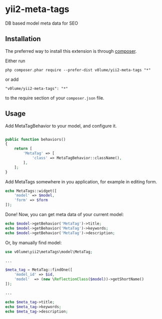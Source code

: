 # yii2-meta-tags
DB based model meta data for SEO


Installation
------------

The preferred way to install this extension is through [composer](http://getcomposer.org/download/).

Either run

```
php composer.phar require --prefer-dist v0lume/yii2-meta-tags "*"
```

or add

```
"v0lume/yii2-meta-tags": "*"
```

to the require section of your `composer.json` file.

Usage
------------

Add MetaTagBehavior to your model, and configure it.

```php

public function behaviors()
{
    return [
        'MetaTag' => [
            'class' => MetaTagBehavior::className(),
        ],
    ];
}
```

Add MetaTags somewhere in you application, for example in editing form.

```php
echo MetaTags::widget([
    'model' => $model,
    'form' => $form
]);
```

Done! Now, you can get meta data of your current model:

```php
echo $model->getBehavior('MetaTag')->title;
echo $model->getBehavior('MetaTag')->keywords;
echo $model->getBehavior('MetaTag')->description;
```

Or, by manually find model:
```php
use v0lume\yii2\metaTags\model\MetaTag;

...

$meta_tag = MetaTag::findOne([
    'model_id' => $id,
    'model'  => (new \ReflectionClass($model))->getShortName()
]);

...

echo $meta_tag->title;
echo $meta_tag->keywords;
echo $meta_tag->description;
```
